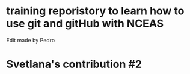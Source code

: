 # training reporistory to learn how to use git and gitHub with NCEAS

Edit made by Pedro

# Svetlana's contribution #2